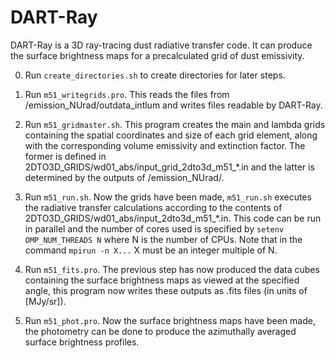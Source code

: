 # DART-Ray

DART-Ray is a 3D ray-tracing dust radiative transfer code. It can produce the surface brightness maps for a precalculated grid of dust emissivity.

0. Run `create_directories.sh` to create directories for later steps.

1. Run `m51_writegrids.pro`. This reads the files from /emission_NUrad/outdata_intlum and writes files readable by DART-Ray.

2. Run `m51_gridmaster.sh`. This program creates the main and lambda grids containing the spatial coordinates and size of each grid element, along with the corresponding volume emissivity and extinction factor. The former is defined in 2DTO3D_GRIDS/wd01_abs/input_grid_2dto3d_m51_*.in and the latter is determined by the outputs of /emission_NUrad/.

3. Run `m51_run.sh`. Now the grids have been made, `m51_run.sh` executes the radiative transfer calculations according to the contents of 2DTO3D_GRIDS/wd01_abs/input_2dto3d_m51_*.in. This code can be run in parallel and the number of cores used is specified by `setenv OMP_NUM_THREADS N` where N is the number of CPUs. Note that in the command `mpirun -n X...` X must be an integer multiple of N.

4. Run `m51_fits.pro`. The previous step has now produced the data cubes containing the surface brightness maps as viewed at the specified angle, this program now writes these outputs as .fits files (in units of [MJy/sr]).

5. Run `m51_phot.pro`. Now the surface brightness maps have been made, the photometry can be done to produce the azimuthally averaged surface brightness profiles.
